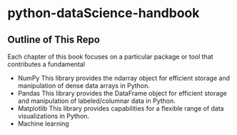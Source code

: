 # python-dataScience-handbook


## Outline of This Repo
Each chapter of this book focuses on a particular package or tool that contributes a
fundamental 
- NumPy 
This library provides the ndarray object for efficient storage and manipulation of
dense data arrays in Python.
- Pandas 
This library provides the DataFrame object for efficient storage and manipulation
of labeled/columnar data in Python.
- Matplotlib 
This library provides capabilities for a flexible range of data visualizations in
Python.
- Machine learning
